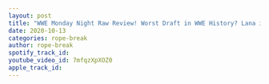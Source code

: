 ```yaml
---
layout: post
title: "WWE Monday Night Raw Review! Worst Draft in WWE History? Lana is the new number one contender?"
date: 2020-10-13
categories: rope-break
author: rope-break
spotify_track_id: 
youtube_video_id: 7mfqzXpXOZ0
apple_track_id: 
---
```

